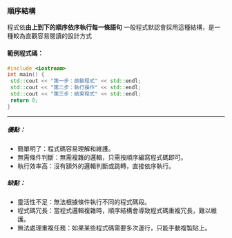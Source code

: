 ### **順序結構**

程式依**由上到下的順序依序執行每一條語句**
一般程式默認會採用這種結構，是一種較為直觀容易閱讀的設計方式

#### 範例程式碼：

```cpp
#include <iostream>
int main() {
 std::cout << "第一步：啟動程式" << std::endl;
 std::cout << "第二步：執行操作" << std::endl;
 std::cout << "第三步：結束程式" << std::endl;
 return 0;
}
```

---
##### **優點**：
- 簡單明了：程式碼容易理解和維護。
- 無需條件判斷：無需複雜的邏輯，只需按順序編寫程式碼即可。
- 執行效率高：沒有額外的邏輯判斷或跳轉，直接依序執行。

##### **缺點**：
- 靈活性不足：無法根據條件執行不同的程式碼段。
- 程式碼冗長：當程式邏輯複雜時，順序結構會導致程式碼重複冗長，難以維護。
- 無法處理重複任務：如果某些程式碼需要多次運行，只能手動複製貼上。